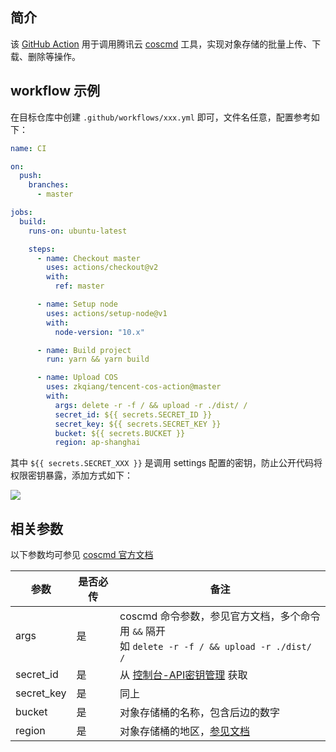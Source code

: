 ## 简介

该 [GitHub Action](https://help.github.com/cn/actions) 用于调用腾讯云
[coscmd](https://cloud.tencent.com/document/product/436/10976)
工具，实现对象存储的批量上传、下载、删除等操作。

## workflow 示例

在目标仓库中创建 `.github/workflows/xxx.yml` 即可，文件名任意，配置参考如下：

```yaml
name: CI

on:
  push:
    branches:
      - master

jobs:
  build:
    runs-on: ubuntu-latest

    steps:
      - name: Checkout master
        uses: actions/checkout@v2
        with:
          ref: master

      - name: Setup node
        uses: actions/setup-node@v1
        with:
          node-version: "10.x"

      - name: Build project
        run: yarn && yarn build

      - name: Upload COS
        uses: zkqiang/tencent-cos-action@master
        with:
          args: delete -r -f / && upload -r ./dist/ /
          secret_id: ${{ secrets.SECRET_ID }}
          secret_key: ${{ secrets.SECRET_KEY }}
          bucket: ${{ secrets.BUCKET }}
          region: ap-shanghai
```

其中 `${{ secrets.SECRET_XXX }}` 是调用 settings 配置的密钥，防止公开代码将权限密钥暴露，添加方式如下：

![](https://static.zkqiang.cn/images/20200118171056.png-slim)

## 相关参数

以下参数均可参见
[coscmd 官方文档](https://cloud.tencent.com/document/product/436/10976)

| 参数 | 是否必传 | 备注 |
| --- | --- | --- |
| args | 是 | coscmd 命令参数，参见官方文档，多个命令用 ` && ` 隔开<br>如 `delete -r -f / && upload -r ./dist/ /` |
| secret_id | 是 | 从 [控制台-API密钥管理](https://console.cloud.tencent.com/cam/capi) 获取 |
| secret_key | 是 | 同上 |
| bucket | 是 | 对象存储桶的名称，包含后边的数字 |
| region | 是 | 对象存储桶的地区，[参见文档](https://cloud.tencent.com/document/product/436/6224) |
